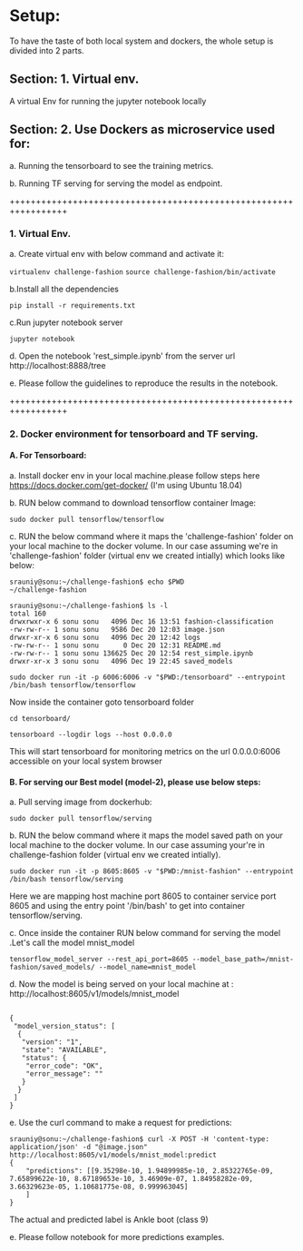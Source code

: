 # Setup:

To have the taste of both local system and dockers, the whole setup is divided into 2 parts.

## Section: 1. Virtual env. 
A virtual Env for running the jupyter notebook locally

## Section: 2. Use Dockers as microservice used for:

a. Running the tensorboard to see the training metrics.

b. Running TF serving for serving the model as endpoint.

+++++++++++++++++++++++++++++++++++++++++++++++++++++++++++++++++

### 1. Virtual Env.

a. Create virtual env with below command and activate it:

`virtualenv challenge-fashion`
`source challenge-fashion/bin/activate`

b.Install all the dependencies 

`pip install -r requirements.txt`

c.Run jupyter notebook server

`jupyter notebook`

d. Open the notebook 'rest_simple.ipynb' from the server url http://localhost:8888/tree

e. Please follow the guidelines to reproduce the results in the notebook.


+++++++++++++++++++++++++++++++++++++++++++++++++++++++++++++++++ 
  

### 2. Docker environment for tensorboard and TF serving.

#### A. For Tensorboard:

a. Install docker env in your local machine.please follow steps here https://docs.docker.com/get-docker/ (I'm using Ubuntu 18.04)

b. RUN below command to download tensorflow container Image:

`sudo docker pull tensorflow/tensorflow`

c. RUN the below command where it maps the 'challenge-fashion' folder on your local machine to the docker volume. 
In our case assuming we're in 'challenge-fashion' folder (virtual env we created intially) which looks like below:

```
srauniy@sonu:~/challenge-fashion$ echo $PWD
~/challenge-fashion
```
```
srauniy@sonu:~/challenge-fashion$ ls -l
total 160
drwxrwxr-x 6 sonu sonu   4096 Dec 16 13:51 fashion-classification
-rw-rw-r-- 1 sonu sonu   9586 Dec 20 12:03 image.json
drwxr-xr-x 6 sonu sonu   4096 Dec 20 12:42 logs
-rw-rw-r-- 1 sonu sonu      0 Dec 20 12:31 README.md
-rw-rw-r-- 1 sonu sonu 136625 Dec 20 12:54 rest_simple.ipynb
drwxr-xr-x 3 sonu sonu   4096 Dec 19 22:45 saved_models
```

`sudo docker run -it -p 6006:6006 -v "$PWD:/tensorboard" --entrypoint /bin/bash tensorflow/tensorflow`

Now inside the container goto tensorboard folder

`cd tensorboard/` 

`tensorboard --logdir logs --host 0.0.0.0`

This will start tensorboard for monitoring metrics on the url 0.0.0.0:6006 accessible on your local system browser

#### B. For serving our Best model (model-2), please use below steps:
  
a. Pull serving image from dockerhub: 

`sudo docker pull tensorflow/serving`


b. RUN the below command where it maps the model saved path on your local machine to the docker volume. 
In our case assuming your're in challenge-fashion folder (virtual env we created intially).

`sudo docker run -it -p 8605:8605 -v "$PWD:/mnist-fashion" --entrypoint /bin/bash tensorflow/serving`

Here we are mapping host machine port 8605 to container service port 8605 and using the entry point '/bin/bash' to get into container tensorflow/serving.

c. Once inside the container RUN below command for serving the model .Let's call the model mnist_model

`tensorflow_model_server --rest_api_port=8605 --model_base_path=/mnist-fashion/saved_models/ --model_name=mnist_model`

d. Now the model is being served on your local machine at : http://localhost:8605/v1/models/mnist_model
```

{
 "model_version_status": [
  {
   "version": "1",
   "state": "AVAILABLE",
   "status": {
    "error_code": "OK",
    "error_message": ""
   }
  }
 ]
}
```

e. Use the curl command to make a request for predictions:
```
srauniy@sonu:~/challenge-fashion$ curl -X POST -H 'content-type: application/json' -d "@image.json" http://localhost:8605/v1/models/mnist_model:predict
{
    "predictions": [[9.35298e-10, 1.94899985e-10, 2.85322765e-09, 7.65899622e-10, 8.67189653e-10, 3.46909e-07, 1.84958282e-09, 3.66329623e-05, 1.10681775e-08, 0.999963045]
    ]
}
```
The actual and predicted label is Ankle boot (class 9)

e. Please follow notebook for more predictions examples.


